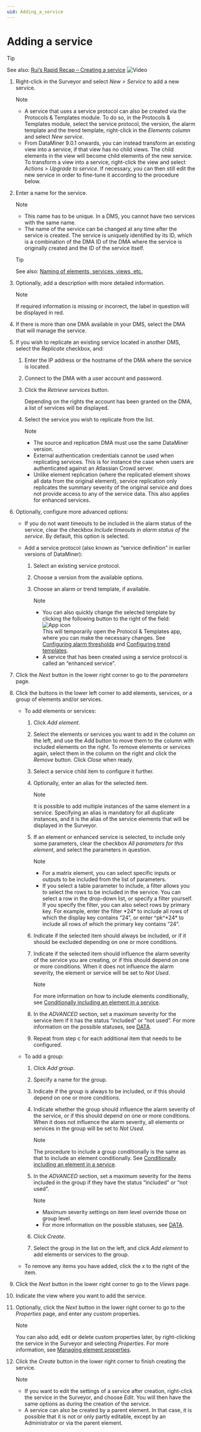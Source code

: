```yaml
---
uid: Adding_a_service
---
```


# Adding a service

> [!TIP]
> See also: [Rui’s Rapid Recap – Creating a service](https://community.dataminer.services/video/ruis-rapid-recap-creating-a-service/) ![Video](~/user-guide/images/video_Duo.png)

1. Right-click in the Surveyor and select *New \> Service* to add a new service.

   > [!NOTE]
   >
   > - A service that uses a service protocol can also be created via the Protocols & Templates module. To do so, in the Protocols & Templates module, select the service protocol, the version, the alarm template and the trend template, right-click in the *Elements* column and select *New service*.
   > - From DataMiner 9.0.1 onwards, you can instead transform an existing view into a service, if that view has no child views. The child elements in the view will become child elements of the new service. To transform a view into a service, right-click the view and select *Actions* > *Upgrade to service*. If necessary, you can then still edit the new service in order to fine-tune it according to the procedure below.

1. Enter a name for the service.

   > [!NOTE]
   >
   > - This name has to be unique. In a DMS, you cannot have two services with the same name.
   > - The name of the service can be changed at any time after the service is created. The service is uniquely identified by its ID, which is a combination of the DMA ID of the DMA where the service is originally created and the ID of the service itself.

    > [!TIP]
    > See also:
    > [Naming of elements, services, views, etc.](xref:NamingConventions#naming-of-elements-services-views-etc)

1. Optionally, add a description with more detailed information.

   > [!NOTE]
   > If required information is missing or incorrect, the label in question will be displayed in red.

1. If there is more than one DMA available in your DMS, select the DMA that will manage the service.

1. If you wish to replicate an existing service located in another DMS, select the *Replicate* checkbox, and:

   1. Enter the IP address or the hostname of the DMA where the service is located.

   1. Connect to the DMA with a user account and password.

   1. Click the *Retrieve services* button.

      Depending on the rights the account has been granted on the DMA, a list of services will be displayed.

   1. Select the service you wish to replicate from the list.

      > [!NOTE]
      >
      > - The source and replication DMA must use the same DataMiner version.
      > - External authentication credentials cannot be used when replicating services. This is for instance the case when users are authenticated against an Atlassian Crowd server.
      > - Unlike element replication (where the replicated element shows all data from the original element), service replication only replicates the summary severity of the original service and does not provide access to any of the service data. This also applies for enhanced services.

1. Optionally, configure more advanced options:

   - If you do not want timeouts to be included in the alarm status of the service, clear the checkbox *Include timeouts in alarm status of the service*. By default, this option is selected.

   - Add a service protocol (also known as “service definition” in earlier versions of DataMiner):

        1. Select an existing service protocol.

        1. Choose a version from the available options.

        1. Choose an alarm or trend template, if available.

           > [!NOTE]
           >
           > - You can also quickly change the selected template by clicking the following button to the right of the field: ![App icon](~/user-guide/images/Open_protocols_app_icon.png)<br>This will temporarily open the Protocol & Templates app, where you can make the necessary changes. See [Configuring alarm thresholds](xref:Configuring_normal_alarm_thresholds) and [Configuring trend templates](xref:Configuring_trend_templates).
           > - A service that has been created using a service protocol is called an “enhanced service”.

1. Click the *Next* button in the lower right corner to go to the *parameters* page.

1. Click the buttons in the lower left corner to add elements, services, or a group of elements and/or services.

   - To add elements or services:

        1. Click *Add element*.

        1. Select the elements or services you want to add in the column on the left, and use the *Add* button to move them to the column with included elements on the right. To remove elements or services again, select them in the column on the right and click the *Remove* button. Click *Close* when ready.

        1. Select a service child item to configure it further.

        1. Optionally, enter an alias for the selected item.

           > [!NOTE]
           >
           > It is possible to add multiple instances of the same element in a service. Specifying an alias is mandatory for all duplicate instances, and it is the alias of the service elements that will be displayed in the Surveyor.

        1. If an element or enhanced service is selected, to include only some parameters, clear the checkbox *All parameters for this element*, and select the parameters in question.

           > [!NOTE]
           >
           > - For a matrix element, you can select specific inputs or outputs to be included from the list of parameters.
           > - If you select a table parameter to include, a filter allows you to select the rows to be included in the service. You can select a row in the drop-down list, or specify a filter yourself. If you specify the filter, you can also select rows by primary key. For example, enter the filter \*24\* to include all rows of which the display key contains “24”, or enter ^pk^\*24\* to include all rows of which the primary key contains “24”.

        1. Indicate if the selected item should always be included, or if it should be excluded depending on one or more conditions.

        1. Indicate if the selected item should influence the alarm severity of the service you are creating, or if this should depend on one or more conditions. When it does not influence the alarm severity, the element or service will be set to *Not Used*.

           > [!NOTE]
           > For more information on how to include elements conditionally, see [Conditionally including an element in a service](xref:Conditionally_including_an_element_in_a_service).

        1. In the *ADVANCED* section, set a maximum severity for the service item if it has the status “included” or “not used”. For more information on the possible statuses, see [DATA](xref:Service_card_pages#data).

        1. Repeat from step c for each additional item that needs to be configured.

   - To add a group:

        1. Click *Add group*.

        1. Specify a name for the group.

        1. Indicate if the group is always to be included, or if this should depend on one or more conditions.

        1. Indicate whether the group should influence the alarm severity of the service, or if this should depend on one or more conditions. When it does not influence the alarm severity, all elements or services in the group will be set to *Not Used*.

           > [!NOTE]
           > The procedure to include a group conditionally is the same as that to include an element conditionally. See [Conditionally including an element in a service](xref:Conditionally_including_an_element_in_a_service).

        1. In the *ADVANCED* section, set a maximum severity for the items included in the group if they have the status “included” or “not used”.

           > [!NOTE]
           >
           > - Maximum severity settings on item level override those on group level.
           > - For more information on the possible statuses, see [DATA](xref:Service_card_pages#data).

        1. Click *Create*.

        1. Select the group in the list on the left, and click *Add element* to add elements or services to the group.

   - To remove any items you have added, click the *x* to the right of the item.

1. Click the *Next* button in the lower right corner to go to the *Views* page.

1. Indicate the view where you want to add the service.

1. Optionally, click the *Next* button in the lower right corner to go to the *Properties* page, and enter any custom properties.

   > [!NOTE]
   > You can also add, edit or delete custom properties later, by right-clicking the service in the Surveyor and selecting *Properties*. For more information, see [Managing element properties](xref:Managing_element_properties).

1. Click the *Create* button in the lower right corner to finish creating the service.

   > [!NOTE]
   >
   > - If you want to edit the settings of a service after creation, right-click the service in the Surveyor, and choose *Edit*. You will then have the same options as during the creation of the service.
   > - A service can also be created by a parent element. In that case, it is possible that it is not or only partly editable, except by an Administrator or via the parent element.
